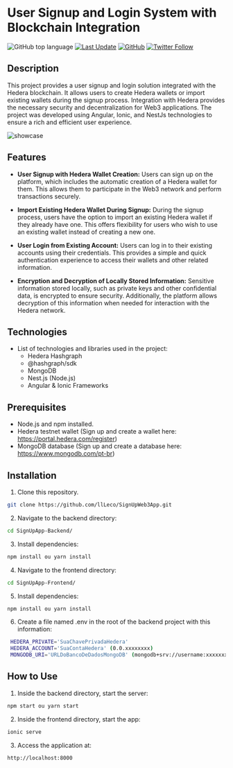 # User Signup and Login System with Blockchain Integration

![GitHub top language](https://img.shields.io/github/languages/top/llLeco/SignUpWeb3App)
[![Last Update](https://img.shields.io/github/last-commit/llLeco/SignUpWeb3App)](https://github.com/llLeco/SignUpWeb3App/commits/main)
[![GitHub](https://img.shields.io/github/followers/llLeco?label=Follow&style=social)](https://github.com/llLeco)
[![Twitter Follow](https://img.shields.io/twitter/follow/Leco712?style=social)](https://twitter.com/Leco712)

## Description

This project provides a user signup and login solution integrated with the Hedera blockchain. It allows users to create Hedera wallets or import existing wallets during the signup process. Integration with Hedera provides the necessary security and decentralization for Web3 applications. The project was developed using Angular, Ionic, and NestJs technologies to ensure a rich and efficient user experience.

![showcase](https://github.com/llLeco/SignUpWeb3App/assets/80337869/42861341-a9ff-43d8-955a-b2fa6ceaa332)

## Features

- **User Signup with Hedera Wallet Creation:** Users can sign up on the platform, which includes the automatic creation of a Hedera wallet for them. This allows them to participate in the Web3 network and perform transactions securely.

- **Import Existing Hedera Wallet During Signup:** During the signup process, users have the option to import an existing Hedera wallet if they already have one. This offers flexibility for users who wish to use an existing wallet instead of creating a new one.

- **User Login from Existing Account:** Users can log in to their existing accounts using their credentials. This provides a simple and quick authentication experience to access their wallets and other related information.

- **Encryption and Decryption of Locally Stored Information:** Sensitive information stored locally, such as private keys and other confidential data, is encrypted to ensure security. Additionally, the platform allows decryption of this information when needed for interaction with the Hedera network.

## Technologies

- List of technologies and libraries used in the project:
  - Hedera Hashgraph
  - @hashgraph/sdk
  - MongoDB
  - Nest.js (Node.js)
  - Angular & Ionic Frameworks

## Prerequisites

- Node.js and npm installed.
- Hedera testnet wallet (Sign up and create a wallet here: https://portal.hedera.com/register)
- MongoDB database (Sign up and create a database here: https://www.mongodb.com/pt-br)

## Installation

1. Clone this repository.
```bash
git clone https://github.com/llLeco/SignUpWeb3App.git
```
2. Navigate to the backend directory:
```bash
cd SignUpApp-Backend/
```
3. Install dependencies:
```bash
npm install ou yarn install
```
4. Navigate to the frontend directory:
```bash
cd SignUpApp-Frontend/
```
5. Install dependencies:
```bash
npm install ou yarn install
```
6. Create a file named .env in the root of the backend project with this information:
```bash
 HEDERA_PRIVATE='SuaChavePrivadaHedera'
 HEDERA_ACCOUNT='SuaContaHedera' (0.0.xxxxxxxx)
 MONGODB_URI='URLDoBancoDeDadosMongoDB' (mongodb+srv://username:xxxxxxxxxxxx@clusterx.xxxxxx.mongodb.net/)
```

## How to Use

1. Inside the backend directory, start the server:
```bash
npm start ou yarn start
```
2. Inside the frontend directory, start the app:
```bash
ionic serve
```
3. Access the application at:
```bash
http://localhost:8000
```
